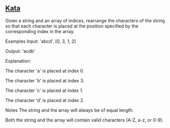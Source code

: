 ## [Kata](https://www.codewars.com/kata/5822d89270ca28c85c0000f3/train/lua)

Given a string and an array of indices, rearrange the characters of the string so that each character is placed at the position specified by the corresponding index in the array.

Examples
Input: 'abcd', [0, 3, 1, 2]

Output: 'acdb'

Explanation:

The character 'a' is placed at index 0.

The character 'b' is placed at index 3.

The character 'c' is placed at index 1.

The character 'd' is placed at index 2.

Notes
The string and the array will always be of equal length.

Both the string and the array will contain valid characters (A-Z, a-z, or 0-9).